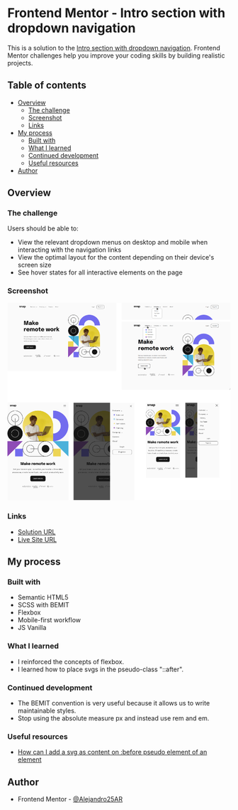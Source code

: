 # Frontend Mentor - Intro section with dropdown navigation

This is a solution to the [Intro section with dropdown navigation](https://www.frontendmentor.io/challenges/intro-section-with-dropdown-navigation-ryaPetHE5). Frontend Mentor challenges help you improve your coding skills by building realistic projects.

## Table of contents

- [Overview](#overview)
  - [The challenge](#the-challenge)
  - [Screenshot](#screenshot)
  - [Links](#links)
- [My process](#my-process)
  - [Built with](#built-with)
  - [What I learned](#what-i-learned)
  - [Continued development](#continued-development)
  - [Useful resources](#useful-resources)
- [Author](#author)


## Overview

### The challenge

Users should be able to:

- View the relevant dropdown menus on desktop and mobile when interacting with the navigation links
- View the optimal layout for the content depending on their device's screen size
- See hover states for all interactive elements on the page

### Screenshot

![Solution of the challenge view on mobile, tablet and desktop devices](./result/DesingSnape.png)

### Links

- [Solution URL](https://github.com/Alejandro25AR/dropdown-menus)
- [Live Site URL](https://alejandro25ar.github.io/Dropdown-menus/)

## My process

### Built with

- Semantic HTML5
- SCSS with BEMIT
- Flexbox
- Mobile-first workflow
- JS Vanilla

### What I learned

- I reinforced the concepts of flexbox.
- I learned how to place svgs in the pseudo-class "::after".

### Continued development

- The BEMIT convention is very useful because it allows us to write maintainable styles.
- Stop using the absolute measure px and instead use rem and em.

### Useful resources

- [How can I add a svg as content on :before pseudo element of an element](https://stackoverflow.com/questions/45691117/how-can-i-add-a-svg-as-content-on-before-pseudo-element-of-an-element)


## Author

- Frontend Mentor - [@Alejandro25AR](https://www.frontendmentor.io/profile/Alejandro25AR)
